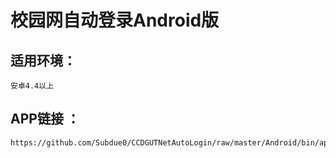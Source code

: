 校园网自动登录Android版
=====================



适用环境：<br>
---------------------
    安卓4.4以上
APP链接 ：<br>
--------------------                                                            
    https://github.com/Subdue0/CCDGUTNetAutoLogin/raw/master/Android/bin/apk/%E6%A0%A1%E5%9B%AD%E7%BD%91%E8%87%AA%E5%8A%A8%E7%99%BB%E5%BD%95.apk
